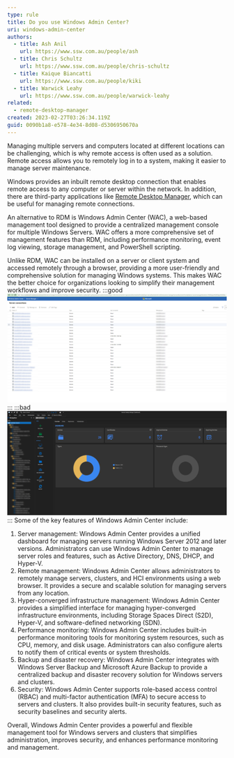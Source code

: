 ```yaml
---
type: rule
title: Do you use Windows Admin Center?
uri: windows-admin-center
authors:
  - title: Ash Anil
    url: https://www.ssw.com.au/people/ash
  - title: Chris Schultz
    url: https://www.ssw.com.au/people/chris-schultz
  - title: Kaique Biancatti
    url: https://www.ssw.com.au/people/kiki
  - title: Warwick Leahy
    url: https://www.ssw.com.au/people/warwick-leahy
related:
  - remote-desktop-manager
created: 2023-02-27T03:26:34.119Z
guid: 0090b1a8-e578-4e34-8d08-d5306950670a
---
```

Managing multiple servers and computers located at different locations can be challenging, which is why remote access is often used as a solution. Remote access allows you to remotely log in to a system, making it easier to manage server maintenance. 

Windows provides an inbuilt remote desktop connection that enables remote access to any computer or server within the network. In addition, there are third-party applications like [Remote Desktop Manager](https://www.ssw.com.au/rules/remote-desktop-manager/), which can be useful for managing remote connections. 

An alternative to RDM is Windows Admin Center (WAC), a web-based management tool designed to provide a centralized management console for multiple Windows Servers. WAC offers a more comprehensive set of management features than RDM, including performance monitoring, event log viewing, storage management, and PowerShell scripting.

Unlike RDM, WAC can be installed on a server or client system and accessed remotely through a browser, providing a more user-friendly and comprehensive solution for managing Windows systems. This makes WAC the better choice for organizations looking to simplify their management workflows and improve security.
:::good
![Figure: Windows Admin center – All the servers in a web-based management tool](2023-02-27_14-31-09.jpg)
:::
:::bad
![Figure: Remote Desktop manager – Third party application](2023-02-27_14-34-48.jpg)
:::
Some of the key features of Windows Admin Center include:

1.	Server management: Windows Admin Center provides a unified dashboard for managing servers running Windows Server 2012 and later versions. Administrators can use Windows Admin Center to manage server roles and features, such as Active Directory, DNS, DHCP, and Hyper-V.
2.	Remote management: Windows Admin Center allows administrators to remotely manage servers, clusters, and HCI environments using a web browser. It provides a secure and scalable solution for managing servers from any location.
3.	Hyper-converged infrastructure management: Windows Admin Center provides a simplified interface for managing hyper-converged infrastructure environments, including Storage Spaces Direct (S2D), Hyper-V, and software-defined networking (SDN).
4.	Performance monitoring: Windows Admin Center includes built-in performance monitoring tools for monitoring system resources, such as CPU, memory, and disk usage. Administrators can also configure alerts to notify them of critical events or system thresholds.
5.	Backup and disaster recovery: Windows Admin Center integrates with Windows Server Backup and Microsoft Azure Backup to provide a centralized backup and disaster recovery solution for Windows servers and clusters.
6.	Security: Windows Admin Center supports role-based access control (RBAC) and multi-factor authentication (MFA) to secure access to servers and clusters. It also provides built-in security features, such as security baselines and security alerts.

Overall, Windows Admin Center provides a powerful and flexible management tool for Windows servers and clusters that simplifies administration, improves security, and enhances performance monitoring and management.